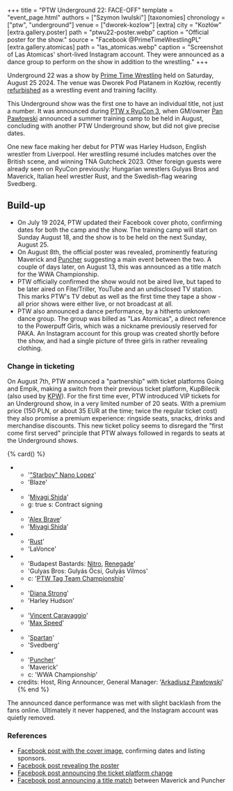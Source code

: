 +++
title = "PTW Underground 22: FACE-OFF"
template = "event_page.html"
authors = ["Szymon Iwulski"]
[taxonomies]
chronology = ["ptw", "underground"]
venue = ["dworek-kozlow"]
[extra]
city = "Kozłów"
[extra.gallery.poster]
path = "ptwu22-poster.webp"
caption = "Official poster for the show."
source = "Facebook @PrimeTimeWrestlingPL"
[extra.gallery.atomicas]
path = "las_atomicas.webp"
caption = "Screenshot of Las Atomicas' short-lived Instagram account. They were announced as a dance group to perform on the show in addition to the wrestling."
+++

Underground 22 was a show by [Prime Time Wrestling](@/o/ptw.md) held on Saturday, August 25 2024. The venue was Dworek Pod Platanem in Kozłów, recently [refurbished](@/o/ptw.md##Post-Ryucon-New-venue-PTW-back-on-track) as a wrestling event and training facility.

This Underground show was the first one to have an individual title, not just a number.
It was announced during [PTW x RyuCon 3](@/e/ptw/2024-07-07-ptw-x-ryucon.md), when GM/owner [Pan Pawłowski](@/w/pan-pawlowski.md) announced a summer training camp to be held in August,
concluding with another PTW Underground show, but did not give precise dates.

One new face making her debut for PTW was Harley Hudson, English wrestler from Liverpool. Her wrestling resumé includes matches over the British scene, and winning TNA Gutcheck 2023.
Other foreign guests were already seen on RyuCon previously: Hungarian wrestlers Gulyas Bros and Maverick, Italian heel wrestler Rust, and the Swedish-flag wearing Svedberg.

## Build-up

* On July 19 2024, PTW updated their Facebook cover photo, confirming dates for both the camp and the show. The training camp will start on Sunday August 18, and the show is to be held on the next Sunday, August 25.
* On August 8th, the official poster was revealed, prominently featuring Maverick and [Puncher](@/w/puncher.md) suggesting a main event between the two. A couple of days later, on August 13, this was announced as a title match for the WWA Championship.
* PTW officially confirmed the show would not be aired live, but taped to be later aired on Fite/Triller, YouTube and an undisclosed TV station. This marks PTW's TV debut as well as the first time they tape a show - all prior shows were either live, or not broadcast at all.
* PTW also announced a dance performance, by a hitherto unknown dance group. The group was billed as "Las Atomicas", a direct reference to the Powerpuff Girls, which was a nickname previously reserved for PAKA. An Instagram account for this group was created shortly before the show, and had a single picture of three girls in rather revealing clothing.

### Change in ticketing

On August 7th, PTW announced a "partnership" with ticket platforms Going and Empik, making a switch from their previous ticket platform, KupBilecik (also used by [KPW](@/o/kpw.md)).
For the first time ever, PTW introduced VIP tickets for an Underground show, in a very limited number of 20 seats. With a premium price (150&nbsp;PLN, or about 35&nbsp;EUR at the time; twice the regular ticket cost) they also promise a premium experience: ringside seats, snacks, drinks and merchandise discounts. This new ticket policy seems to disregard the "first come first served" principle that PTW always followed in regards to seats at the Underground shows.

{% card() %}
- - '["Starboy" Nano Lopez](@/w/nano-lopez.md)'
  - 'Blaze'
- - '[Miyagi Shida](@/w/miyagi-shida.md)'
  - g: true
    s: Contract signing
- - '[Alex Brave](@/w/alex-brave.md)'
  - '[Miyagi Shida](@/w/miyagi-shida.md)'
- - '[Rust](@/w/rust.md)'
  - 'LaVonce'
- - 'Budapest Bastards: [Nitro](@/w/nitro.md), [Renegade](@/w/renegade.md)'
  - 'Gulyas Bros: Gulyás Öcsi, Gulyás Vilmos'
  - c: '[PTW Tag Team Championship](@/c/ptw-tag-team-championship.md)'
- - '[Diana Strong](@/w/diana-strong.md)'
  - 'Harley Hudson'
- - '[Vincent Caravaggio](@/w/vincent-caravaggio.md)'
  - '[Max Speed](@/w/max-speed.md)'
- - '[Spartan](@/w/spartan.md)'
  - 'Svedberg'
- - '[Puncher](@/w/puncher.md)'
  - 'Maverick'
  - c: 'WWA Championship'
- credits:
    Host, Ring Announcer, General Manager: '[Arkadiusz Pawłowski](@/w/pan-pawlowski.md)'
{% end %}

The announced dance performance was met with slight backlash from the fans online. Ultimately it never happened, and the Instagram account was quietly removed.

### References

* [Facebook post with the cover image](https://www.facebook.com/photo/?fbid=528941409458506&set=a.136592405360077), confirming dates and listing sponsors.
* [Facebook post revealing the poster](https://www.facebook.com/PrimeTimeWrestlingPL/posts/pfbid0KpJesZ3E1Jb3jpySUa71thS6qW4sGweLhzG9hWw1WivtihsxBWMAdLHnnYxnsM6cl)
* [Facebook post announcing the ticket platform change](https://www.facebook.com/PrimeTimeWrestlingPL/posts/pfbid0tdHu7WaJXLfDZi8dX57NLMjaP6keLDCBoj77mkr5FiSyrr9NwpVK84ESBsQ58vHil)
* [Facebook post announcing a title match](https://www.facebook.com/PrimeTimeWrestlingPL/posts/pfbid0KPxKzErHhSzLak5t3ciBXRPFRj2rMKgPMEMGGeJANJG4xZyzN8pFB55A2STS4N6il) between Maverick and Puncher
